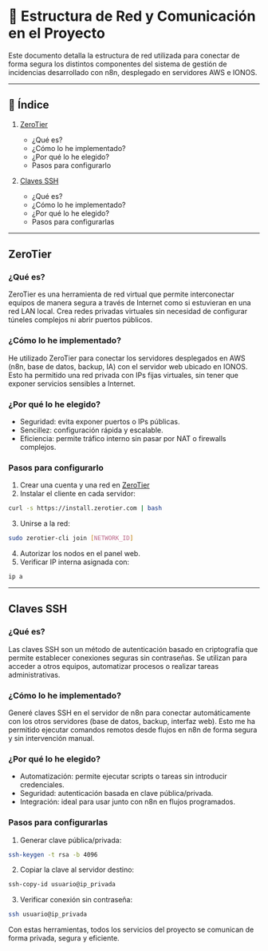 
# 🔗 Estructura de Red y Comunicación en el Proyecto

Este documento detalla la estructura de red utilizada para conectar de forma segura los distintos componentes del sistema de gestión de incidencias desarrollado con n8n, desplegado en servidores AWS e IONOS.

---

## 📑 Índice

1. [ZeroTier](#zerotier)
   - ¿Qué es?
   - ¿Cómo lo he implementado?
   - ¿Por qué lo he elegido?
   - Pasos para configurarlo

2. [Claves SSH](#claves-ssh)
   - ¿Qué es?
   - ¿Cómo lo he implementado?
   - ¿Por qué lo he elegido?
   - Pasos para configurarlas

---

## ZeroTier

### ¿Qué es?
ZeroTier es una herramienta de red virtual que permite interconectar equipos de manera segura a través de Internet como si estuvieran en una red LAN local. Crea redes privadas virtuales sin necesidad de configurar túneles complejos ni abrir puertos públicos.

### ¿Cómo lo he implementado?
He utilizado ZeroTier para conectar los servidores desplegados en AWS (n8n, base de datos, backup, IA) con el servidor web ubicado en IONOS. Esto ha permitido una red privada con IPs fijas virtuales, sin tener que exponer servicios sensibles a Internet.

### ¿Por qué lo he elegido?
- Seguridad: evita exponer puertos o IPs públicas.
- Sencillez: configuración rápida y escalable.
- Eficiencia: permite tráfico interno sin pasar por NAT o firewalls complejos.

### Pasos para configurarlo

1. Crear una cuenta y una red en [ZeroTier](https://my.zerotier.com)
2. Instalar el cliente en cada servidor:
```bash
curl -s https://install.zerotier.com | bash
```
3. Unirse a la red:
```bash
sudo zerotier-cli join [NETWORK_ID]
```
4. Autorizar los nodos en el panel web.
5. Verificar IP interna asignada con:
```bash
ip a
```

---

## Claves SSH

### ¿Qué es?
Las claves SSH son un método de autenticación basado en criptografía que permite establecer conexiones seguras sin contraseñas. Se utilizan para acceder a otros equipos, automatizar procesos o realizar tareas administrativas.

### ¿Cómo lo he implementado?
Generé claves SSH en el servidor de n8n para conectar automáticamente con los otros servidores (base de datos, backup, interfaz web). Esto me ha permitido ejecutar comandos remotos desde flujos en n8n de forma segura y sin intervención manual.

### ¿Por qué lo he elegido?
- Automatización: permite ejecutar scripts o tareas sin introducir credenciales.
- Seguridad: autenticación basada en clave pública/privada.
- Integración: ideal para usar junto con n8n en flujos programados.

### Pasos para configurarlas

1. Generar clave pública/privada:
```bash
ssh-keygen -t rsa -b 4096
```
2. Copiar la clave al servidor destino:
```bash
ssh-copy-id usuario@ip_privada
```
3. Verificar conexión sin contraseña:
```bash
ssh usuario@ip_privada
```

Con estas herramientas, todos los servicios del proyecto se comunican de forma privada, segura y eficiente.
